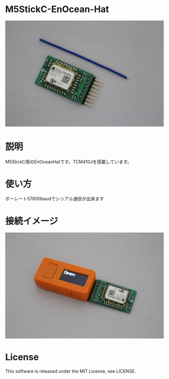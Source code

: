 # M5StickC-EnOcean-Hat
![商品](https://github.com/yukima77/M5StickC-EnOcean-Hat/blob/images/001.JPG)

# 説明
M5StickC用のEnOceanHatです。TCM410Jを搭載しています。

# 使い方
ボーレート57600baudでシリアル通信が出来ます

# 接続イメージ
![M5StickC](https://github.com/yukima77/M5StickC-EnOcean-Hat/blob/images/002.JPG)

# License
This software is released under the MIT License, see LICENSE.
